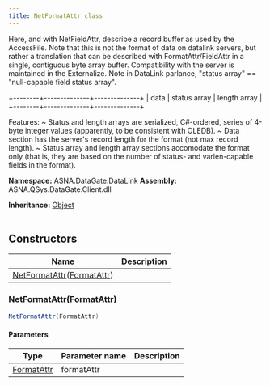 ```yaml
---
title: NetFormatAttr class
---
```



Here, and with NetFieldAttr, describe a record buffer as used by the
AccessFile.  Note that this is not the format of data on datalink
servers, but rather a translation that can be described with
FormatAttr/FieldAttr in a single, contiguous byte array buffer.
Compatibility with the server is maintained in the Externalize.
Note in DataLink parlance, "status array" == "null-capable field
status array".

+--------+--------------+--------------+
|  data  | status array | length array |
+--------+--------------+--------------+

Features:
~ Status and length arrays are serialized, C#-ordered, series of
4-byte integer values (apparently, to be consistent with OLEDB).
~ Data section has the server's record length for the format (not max
record length).
~ Status array and length array sections accomodate the format only
(that is, they are based on the number of status- and
varlen-capable fields in the format).


**Namespace:** ASNA.DataGate.DataLink
**Assembly:** ASNA.QSys.DataGate.Client.dll

**Inheritance:** [Object](https://docs.microsoft.com/en-us/dotnet/api/system.object)
<br>
<br>

## Constructors

| Name | Description |
| --- | --- |
| [NetFormatAttr](#netformatattr-formatattr-)([FormatAttr](https://learn.microsoft.com/en-us/dotnet/api/)) | 

### NetFormatAttr([FormatAttr](https://learn.microsoft.com/en-us/dotnet/api/))



```cs
NetFormatAttr(FormatAttr)
```

#### Parameters

| Type | Parameter name | Description
| --- | --- | ---
| [FormatAttr](https://learn.microsoft.com/en-us/dotnet/api/) | formatAttr | 
